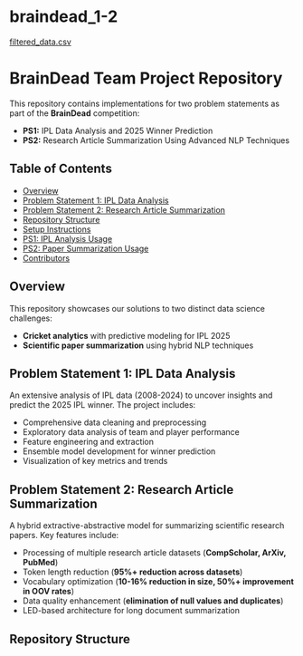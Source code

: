 # braindead_1-2

[filtered_data.csv](https://www.kaggle.com/datasets/harshdipsaha/arxiv-data-from-2023-25)


# BrainDead Team Project Repository  

This repository contains implementations for two problem statements as part of the **BrainDead** competition:  

- **PS1:** IPL Data Analysis and 2025 Winner Prediction  
- **PS2:** Research Article Summarization Using Advanced NLP Techniques  

## Table of Contents  
- [Overview](#overview)  
- [Problem Statement 1: IPL Data Analysis](#problem-statement-1-ipl-data-analysis)  
- [Problem Statement 2: Research Article Summarization](#problem-statement-2-research-article-summarization)  
- [Repository Structure](#repository-structure)  
- [Setup Instructions](#setup-instructions)  
- [PS1: IPL Analysis Usage](#ps1-ipl-analysis-usage)  
- [PS2: Paper Summarization Usage](#ps2-paper-summarization-usage)  
- [Contributors](#contributors)  

## Overview  
This repository showcases our solutions to two distinct data science challenges:  

- **Cricket analytics** with predictive modeling for IPL 2025  
- **Scientific paper summarization** using hybrid NLP techniques  

## Problem Statement 1: IPL Data Analysis  
An extensive analysis of IPL data (2008-2024) to uncover insights and predict the 2025 IPL winner. The project includes:  

- Comprehensive data cleaning and preprocessing  
- Exploratory data analysis of team and player performance  
- Feature engineering and extraction  
- Ensemble model development for winner prediction  
- Visualization of key metrics and trends  

## Problem Statement 2: Research Article Summarization  
A hybrid extractive-abstractive model for summarizing scientific research papers. Key features include:  

- Processing of multiple research article datasets (**CompScholar, ArXiv, PubMed**)  
- Token length reduction (**95%+ reduction across datasets**)  
- Vocabulary optimization (**10-16% reduction in size, 50%+ improvement in OOV rates**)  
- Data quality enhancement (**elimination of null values and duplicates**)  
- LED-based architecture for long document summarization  

## Repository Structure  
